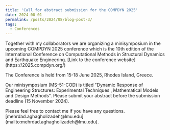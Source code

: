 ```yaml
---
title: 'Call for abstract submission for the COMPDYN 2025'
date: 2024-08-01
permalink: /posts/2024/08/blog-post-3/
tags:
  - Conferences
---
```


<p>Together with my collaborators we are organizing a minisymposium 
in the upcoming COMPDYN 2025 conference which is the 10th edition of 
the International Conference on 
Computational Methods in Structural Dynamics and Earthquake Engineering. 
[Link to the conference website](https://2025.compdyn.org/) </p>

<p>The Conference is held from 15-18 June 2025, Rhodes Island, Greece.</p>

<p>Our minisymposium (MS-51-COD) is titled
 "Dynamic Response of Engineering Structures: Experimental Techniques
 , Mathematical Models and Design Methods". Please submit your abstract
 before the submission deadline (15 November 2024).</p>
 
 <p>Please feel free to contact me if you have any questions. 
 [mehrdad.aghagholizadeh@lmu.edu](mailto:mehrdad.aghagholizadeh@lmu.edu).</p>